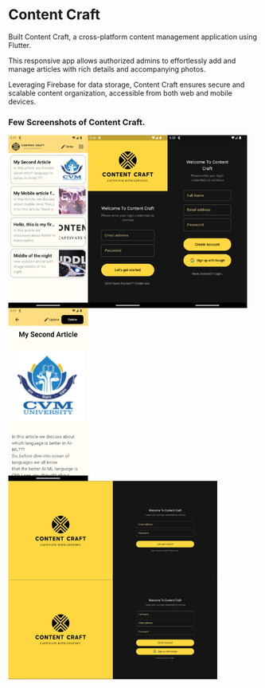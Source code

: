 # Content Craft

Built Content Craft, a cross-platform content management application using Flutter.

This responsive app allows authorized admins to effortlessly add and manage articles with rich details and accompanying photos. 

Leveraging Firebase for data storage, Content Craft ensures secure and scalable content organization, accessible from both web and mobile devices.

### Few Screenshots of Content Craft.


<a href="url"><img src="https://github.com/purvangpatel03/Content-Craft/blob/main/assets/content_craft_mobile_home_page.png" align="left" width="160" ></a>

<a href="url"><img src="https://github.com/purvangpatel03/Content-Craft/blob/main/assets/content_craft_mobile_login_page.png" align="left" width="160" ></a>

<a href="url"><img src="https://github.com/purvangpatel03/Content-Craft/blob/main/assets/content_craft_mobile_sign_up_page.png" align="left" width="160" ></a>

<a href="url"><img src="https://github.com/purvangpatel03/Content-Craft/blob/main/assets/content_craft_mobile_update_page.png" align="left" width="160" ></a>  

<a href="url"><img src="https://github.com/purvangpatel03/Content-Craft/blob/main/assets/web_content_craft_login_page.png" align="left" width="420" ></a>  

<a href="url"><img src="https://github.com/purvangpatel03/Content-Craft/blob/main/assets/web_content_craft_sign_up_page.png" align="left" width="420" ></a>
